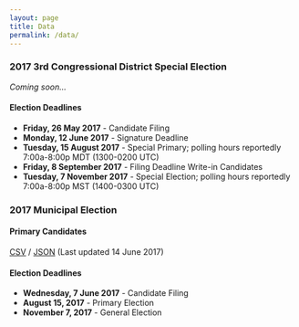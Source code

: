```yaml
---
layout: page
title: Data
permalink: /data/
---
```


### 2017 3rd Congressional District Special Election
_Coming soon..._

<aside class="deadlines">
  <h4>Election Deadlines</h4>
  <ul>
    <li><strong><i class="em em-white_check_mark"></i> Friday, 26 May 2017</strong> - Candidate Filing</li>
    <li><strong><i class="em em-white_check_mark"></i> Monday, 12 June 2017</strong> - Signature Deadline</li>
    <li><strong>Tuesday, 15 August 2017</strong> - Special Primary; polling hours reportedly 7:00a-8:00p MDT (1300-0200 UTC)</li>
    <li><strong>Friday, 8 September 2017</strong> - Filing Deadline Write-in Candidates</li>
    <li><strong>Tuesday, 7 November 2017</strong> - Special Election; polling hours reportedly 7:00a-8:00p MST (1400-0300 UTC)</li>
  </ul>
</aside>

### 2017 Municipal Election
#### Primary Candidates
[CSV](2017-utah-elections-primary.csv) / [JSON](2017-utah-elections-primary.json) (Last updated 14 June 2017)

<aside class="deadlines">
  <h4>Election Deadlines</h4>
  <ul>
    <li><strong><i class="em em-white_check_mark"></i> Wednesday, 7 June 2017</strong> - Candidate Filing</li>
    <li><strong>August 15, 2017</strong> - Primary Election</li>
    <li><strong>November 7, 2017</strong> - General Election</li>
  </ul>
</aside>

